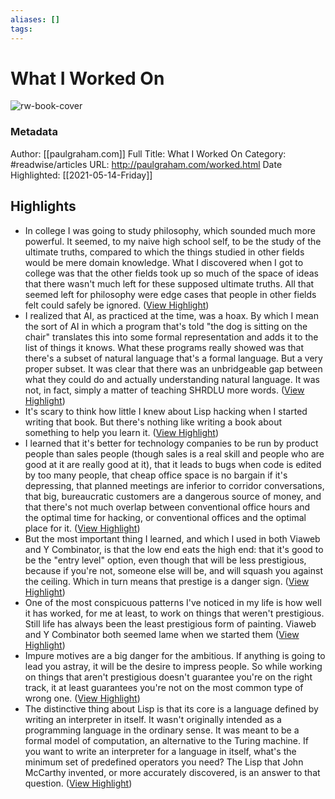 ```yaml
---
aliases: []
tags:
---
```

# What I Worked On

![rw-book-cover](https://readwise-assets.s3.amazonaws.com/static/images/article3.5c705a01b476.png)
### Metadata
Author: [[paulgraham.com]]
Full Title: What I Worked On
Category: #readwise/articles
URL: http://paulgraham.com/worked.html
Date Highlighted: [[2021-05-14-Friday]]

## Highlights
- In college I was going to study philosophy, which sounded much more powerful. It seemed, to my naive high school self, to be the study of the ultimate truths, compared to which the things studied in other fields would be mere domain knowledge. What I discovered when I got to college was that the other fields took up so much of the space of ideas that there wasn't much left for these supposed ultimate truths. All that seemed left for philosophy were edge cases that people in other fields felt could safely be ignored. ([View Highlight](https://instapaper.com/read/1411932130/16381518))
- I realized that AI, as practiced at the time, was a hoax. By which I mean the sort of AI in which a program that's told "the dog is sitting on the chair" translates this into some formal representation and adds it to the list of things it knows.
  What these programs really showed was that there's a subset of natural language that's a formal language. But a very proper subset. It was clear that there was an unbridgeable gap between what they could do and actually understanding natural language. It was not, in fact, simply a matter of teaching SHRDLU more words. ([View Highlight](https://instapaper.com/read/1411932130/16381595))
- It's scary to think how little I knew about Lisp hacking when I started writing that book. But there's nothing like writing a book about something to help you learn it. ([View Highlight](https://instapaper.com/read/1411932130/16381599))
- I learned that it's better for technology companies to be run by product people than sales people (though sales is a real skill and people who are good at it are really good at it), that it leads to bugs when code is edited by too many people, that cheap office space is no bargain if it's depressing, that planned meetings are inferior to corridor conversations, that big, bureaucratic customers are a dangerous source of money, and that there's not much overlap between conventional office hours and the optimal time for hacking, or conventional offices and the optimal place for it. ([View Highlight](https://instapaper.com/read/1411932130/16381761))
- But the most important thing I learned, and which I used in both Viaweb and Y Combinator, is that the low end eats the high end: that it's good to be the "entry level" option, even though that will be less prestigious, because if you're not, someone else will be, and will squash you against the ceiling. Which in turn means that prestige is a danger sign. ([View Highlight](https://instapaper.com/read/1411932130/16381778))
- One of the most conspicuous patterns I've noticed in my life is how well it has worked, for me at least, to work on things that weren't prestigious. Still life has always been the least prestigious form of painting. Viaweb and Y Combinator both seemed lame when we started them ([View Highlight](https://instapaper.com/read/1411932130/16382014))
- Impure motives are a big danger for the ambitious. If anything is going to lead you astray, it will be the desire to impress people. So while working on things that aren't prestigious doesn't guarantee you're on the right track, it at least guarantees you're not on the most common type of wrong one. ([View Highlight](https://instapaper.com/read/1411932130/16382019))
- The distinctive thing about Lisp is that its core is a language defined by writing an interpreter in itself. It wasn't originally intended as a programming language in the ordinary sense. It was meant to be a formal model of computation, an alternative to the Turing machine. If you want to write an interpreter for a language in itself, what's the minimum set of predefined operators you need? The Lisp that John McCarthy invented, or more accurately discovered, is an answer to that question. ([View Highlight](https://instapaper.com/read/1411932130/16382680))
